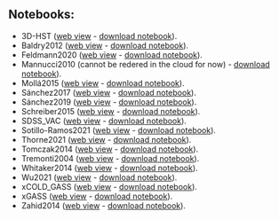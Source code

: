 ---
---

## Notebooks:

  - 3D-HST ([web view](3D-HST/plots.html) - [download notebook](3D-HST/plots.jl)).
  - Baldry2012 ([web view](Baldry2012/plots.html) - [download notebook](Baldry2012/plots.jl)).
  - Feldmann2020 ([web view](Feldmann2020/plots.html) - [download notebook](Feldmann2020/plots.jl)).
  - Mannucci2010 (cannot be redered in the cloud for now) - [download notebook](Mannucci2010/plots.jl)).
  - Mollá2015 ([web view](Mollá2015/plots.html) - [download notebook](Mollá2015/plots.jl)).
  - Sánchez2017 ([web view](Sánchez2017/plots.html) - [download notebook](Sánchez2017/plots.jl)).
  - Sánchez2019 ([web view](Sánchez2019/plots.html) - [download notebook](Sánchez2019/plots.jl)).
  - Schreiber2015 ([web view](Schreiber2015/plots.html) - [download notebook](Schreiber2015/plots.jl)).
  - SDSS_VAC ([web view](SDSS_VAC/plots.html) - [download notebook](SDSS_VAC/plots.jl)).
  - Sotillo-Ramos2021 ([web view](Sotillo-Ramos2021/plots.html) - [download notebook](Sotillo-Ramos2021/plots.jl)).
  - Thorne2021 ([web view](Thorne2021/plots.html) - [download notebook](Thorne2021/plots.jl)).	
  - Tomczak2014 ([web view](Tomczak2014/plots.html) - [download notebook](Tomczak2014/plots.jl)).	
  - Tremonti2004 ([web view](Tremonti2004/plots.html) - [download notebook](Tremonti2004/plots.jl)).	  
  - Whitaker2014 ([web view](Whitaker2014/plots.html) - [download notebook](Whitaker2014/plots.jl)).
  - Wu2021 ([web view](Wu2021/plots.html) - [download notebook](Wu2021/plots.jl)).  
  - xCOLD_GASS ([web view](xCOLD_GASS/plots.html) - [download notebook](xCOLD_GASS/plots.jl)).  
  - xGASS ([web view](xGASS/plots.html) - [download notebook](xGASS/plots.jl)).   
  - Zahid2014 ([web view](Zahid2014/plots.html) - [download notebook](Zahid2014/plots.jl)).  
